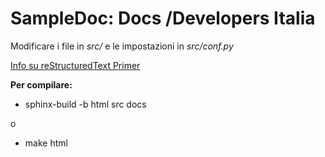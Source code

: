 SampleDoc: Docs /Developers Italia
==================================

Modificare i file in *src/* e le impostazioni in *src/conf.py*

[Info su reStructuredText Primer](http://www.sphinx-doc.org/en/stable/rest.html)


**Per compilare:**

- sphinx-build -b html src docs

o

- make html
